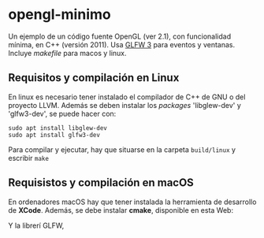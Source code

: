 # opengl-minimo

Un ejemplo de un código fuente OpenGL (ver 2.1), con funcionalidad mínima, en C++ (versión 2011). 
Usa [GLFW 3](https://github.com/glfw/glfw) para eventos y ventanas.
Incluye _makefile_ para macos y linux. 

## Requisitos y compilación en Linux 

En linux es necesario tener instalado el compilador de C++ de GNU o del proyecto LLVM. 
Además se deben instalar los _packages_ 'libglew-dev' y 'glfw3-dev', se puede hacer con:

```
sudo apt install libglew-dev
sudo apt install glfw3-dev
```

Para compilar y ejecutar, hay que situarse en la carpeta `build/linux` y escribir `make`

## Requisistos y compilación en macOS

En ordenadores macOS hay que tener instalada la herramienta de desarrollo de **XCode**. 
Además, se debe instalar **cmake**, disponible en esta Web: 

Y la librerí GLFW, 

